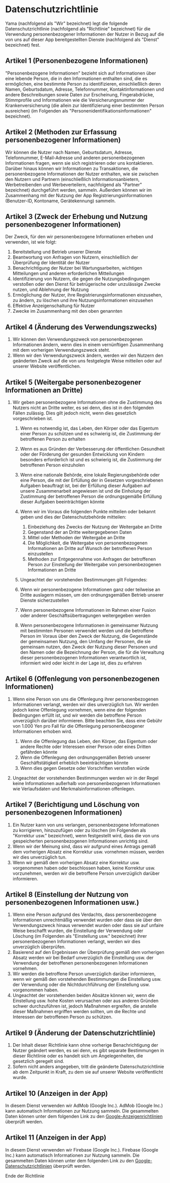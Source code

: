# Datenschutzrichtlinie

Yama (nachfolgend als "Wir" bezeichnet) legt die folgende Datenschutzrichtlinie (nachfolgend als "Richtlinie" bezeichnet) für die Verwendung personenbezogener Informationen der Nutzer in Bezug auf die von uns auf dieser App bereitgestellten Dienste (nachfolgend als "Dienst" bezeichnet) fest.

## Artikel 1 (Personenbezogene Informationen)

"Personenbezogene Informationen" bezieht sich auf Informationen über eine lebende Person, die in den Informationen enthalten sind, die es ermöglichen, eine bestimmte Person zu identifizieren, einschließlich deren Namen, Geburtsdatum, Adresse, Telefonnummer, Kontaktinformationen und andere Beschreibungen sowie Daten zur Erscheinung, Fingerabdrücke, Stimmprofile und Informationen wie die Versicherungsnummer der Krankenversicherung (die allein zur Identifizierung einer bestimmten Person ausreichen) (im Folgenden als "Personenidentifikationsinformationen" bezeichnet).

## Artikel 2 (Methoden zur Erfassung personenbezogener Informationen)

Wir können die Nutzer nach Namen, Geburtsdatum, Adresse, Telefonnummer, E-Mail-Adresse und anderen personenbezogenen Informationen fragen, wenn sie sich registrieren oder uns kontaktieren. Darüber hinaus können wir Informationen zu Transaktionen, die personenbezogene Informationen der Nutzer enthalten, wie sie zwischen den Nutzern und Partnern (einschließlich Informationsanbietern, Werbetreibenden und Werbeverteilern, nachfolgend als "Partner" bezeichnet) durchgeführt werden, sammeln. Außerdem können wir im Zusammenhang mit der Nutzung der App Registrierungsinformationen (Benutzer-ID, Kontoname, Gerätekennung) sammeln.

## Artikel 3 (Zweck der Erhebung und Nutzung personenbezogener Informationen)

Der Zweck, für den wir personenbezogene Informationen erheben und verwenden, ist wie folgt:

1. Bereitstellung und Betrieb unserer Dienste
2. Beantwortung von Anfragen von Nutzern, einschließlich der Überprüfung der Identität der Nutzer
3. Benachrichtigung der Nutzer bei Wartungsarbeiten, wichtigen Mitteilungen und anderen erforderlichen Mitteilungen
4. Identifizierung von Nutzern, die gegen die Nutzungsbedingungen verstoßen oder den Dienst für betrügerische oder unzulässige Zwecke nutzen, und Ablehnung der Nutzung
5. Ermöglichung der Nutzer, ihre Registrierungsinformationen einzusehen, zu ändern, zu löschen und ihre Nutzungsinformationen einzusehen
6. Effektive Anzeigenschaltung für Nutzer
7. Zwecke im Zusammenhang mit den oben genannten

## Artikel 4 (Änderung des Verwendungszwecks)

1. Wir können den Verwendungszweck von personenbezogenen Informationen ändern, wenn dies in einem vernünftigen Zusammenhang mit dem vorherigen Verwendungszweck steht.
2. Wenn wir den Verwendungszweck ändern, werden wir den Nutzern den geänderten Zweck auf die von uns festgelegte Weise mitteilen oder auf unserer Website veröffentlichen.

## Artikel 5 (Weitergabe personenbezogener Informationen an Dritte)

1. Wir geben personenbezogene Informationen ohne die Zustimmung des Nutzers nicht an Dritte weiter, es sei denn, dies ist in den folgenden Fällen zulässig. Dies gilt jedoch nicht, wenn dies gesetzlich vorgeschrieben ist.

   1. Wenn es notwendig ist, das Leben, den Körper oder das Eigentum einer Person zu schützen und es schwierig ist, die Zustimmung der betroffenen Person zu erhalten
   2. Wenn es aus Gründen der Verbesserung der öffentlichen Gesundheit oder der Förderung der gesunden Entwicklung von Kindern besonders erforderlich ist und es schwierig ist, die Zustimmung der betroffenen Person einzuholen
   3. Wenn eine nationale Behörde, eine lokale Regierungsbehörde oder eine Person, die mit der Erfüllung der in Gesetzen vorgeschriebenen Aufgaben beauftragt ist, bei der Erfüllung dieser Aufgaben auf unsere Zusammenarbeit angewiesen ist und die Einholung der Zustimmung der betroffenen Person die ordnungsgemäße Erfüllung dieser Aufgaben beeinträchtigen könnte
   4. Wenn wir im Voraus die folgenden Punkte mitteilen oder bekannt geben und dies der Datenschutzbehörde mitteilen:

      1. Einbeziehung des Zwecks der Nutzung der Weitergabe an Dritte
      2. Gegenstand der an Dritte weitergegebenen Daten
      3. Mittel oder Methoden der Weitergabe an Dritte
      4. Die Möglichkeit, die Weitergabe von personenbezogenen Informationen an Dritte auf Wunsch der betroffenen Person einzustellen
      5. Methoden zur Entgegennahme von Anfragen der betroffenen Person zur Einstellung der Weitergabe von personenbezogenen Informationen an Dritte

   2. Ungeachtet der vorstehenden Bestimmungen gilt Folgendes:

   1. Wenn wir personenbezogene Informationen ganz oder teilweise an Dritte auslagern müssen, um den ordnungsgemäßen Betrieb unserer Dienste sicherzustellen
   2. Wenn personenbezogene Informationen im Rahmen einer Fusion oder anderer Geschäftsübertragungen weitergegeben werden
   3. Wenn personenbezogene Informationen in gemeinsamer Nutzung mit bestimmten Personen verwendet werden und die betroffene Person im Voraus über den Zweck der Nutzung, die Gegenstände der gemeinsamen Nutzung, den Umfang der Personen, die sie gemeinsam nutzen, den Zweck der Nutzung dieser Personen und den Namen oder die Bezeichnung der Person, die für die Verwaltung dieser personenbezogenen Informationen verantwortlich ist, informiert wird oder leicht in der Lage ist, dies zu erfahren

## Artikel 6 (Offenlegung von personenbezogenen Informationen)

1. Wenn eine Person von uns die Offenlegung ihrer personenbezogenen Informationen verlangt, werden wir dies unverzüglich tun. Wir werden jedoch keine Offenlegung vornehmen, wenn eine der folgenden Bedingungen erfüllt ist, und wir werden die betroffene Person unverzüglich darüber informieren. Bitte beachten Sie, dass eine Gebühr von 1.000 Yen pro Fall für die Offenlegung personenbezogener Informationen erhoben wird.

   1. Wenn die Offenlegung das Leben, den Körper, das Eigentum oder andere Rechte oder Interessen einer Person oder eines Dritten gefährden könnte
   2. Wenn die Offenlegung den ordnungsgemäßen Betrieb unserer Geschäftstätigkeit erheblich beeinträchtigen könnte
   3. Wenn dies gegen Gesetze oder Vorschriften verstoßen würde

2. Ungeachtet der vorstehenden Bestimmungen werden wir in der Regel keine Informationen außerhalb von personenbezogenen Informationen wie Verlaufsdaten und Merkmalsinformationen offenlegen.

## Artikel 7 (Berichtigung und Löschung von personenbezogenen Informationen)

1. Ein Nutzer kann von uns verlangen, personenbezogene Informationen zu korrigieren, hinzuzufügen oder zu löschen (im Folgenden als "Korrektur usw." bezeichnet), wenn festgestellt wird, dass die von uns gespeicherten personenbezogenen Informationen unrichtig sind.
2. Wenn wir der Meinung sind, dass wir aufgrund eines Antrags gemäß dem vorherigen Absatz eine Korrektur usw. vornehmen müssen, werden wir dies unverzüglich tun.
3. Wenn wir gemäß dem vorherigen Absatz eine Korrektur usw. vorgenommen haben oder beschlossen haben, keine Korrektur usw. vorzunehmen, werden wir die betroffene Person unverzüglich darüber informieren.

## Artikel 8 (Einstellung der Nutzung von personenbezogenen Informationen usw.)

1. Wenn eine Person aufgrund des Verdachts, dass personenbezogene Informationen unrechtmäßig verwendet wurden oder dass sie über den Verwendungszweck hinaus verwendet wurden oder dass sie auf unfaire Weise beschafft wurden, die Einstellung der Verwendung oder Löschung (im Folgenden als "Einstellung usw." bezeichnet) ihrer personenbezogenen Informationen verlangt, werden wir dies unverzüglich überprüfen.
2. Basierend auf den Ergebnissen der Überprüfung gemäß dem vorherigen Absatz werden wir bei Bedarf unverzüglich die Einstellung usw. der Verwendung der betroffenen personenbezogenen Informationen vornehmen.
3. Wir werden die betroffene Person unverzüglich darüber informieren, wenn wir gemäß den vorstehenden Bestimmungen die Einstellung usw. der Verwendung oder die Nichtdurchführung der Einstellung usw. vorgenommen haben.
4. Ungeachtet der vorstehenden beiden Absätze können wir, wenn die Einstellung usw. hohe Kosten verursachen oder aus anderen Gründen schwer durchzuführen ist, jedoch Maßnahmen ergreifen, die anstelle dieser Maßnahmen ergriffen werden sollten, um die Rechte und Interessen der betroffenen Person zu schützen.

## Artikel 9 (Änderung der Datenschutzrichtlinie)

1. Der Inhalt dieser Richtlinie kann ohne vorherige Benachrichtigung der Nutzer geändert werden, es sei denn, es gibt separate Bestimmungen in dieser Richtlinie oder es handelt sich um Angelegenheiten, die gesetzlich geregelt sind.
2. Sofern nicht anders angegeben, tritt die geänderte Datenschutzrichtlinie ab dem Zeitpunkt in Kraft, zu dem sie auf unserer Website veröffentlicht wurde.

## Artikel 10 (Anzeigen in der App)

In diesem Dienst verwenden wir AdMob (Google Inc.). AdMob (Google Inc.) kann automatisch Informationen zur Nutzung sammeln. Die gesammelten Daten können unter dem folgenden Link zu den [Google-Anzeigenrichtlinien](https://policies.google.com/technologies/ads?hl=ja) überprüft werden.

## Artikel 11 (Anzeigen in der App)

In diesem Dienst verwenden wir Firebase (Google Inc.). Firebase (Google Inc.) kann automatisch Informationen zur Nutzung sammeln. Die gesammelten Daten können unter dem folgenden Link zu den [Google-Datenschutzrichtlinien](https://policies.google.com/privacy?hl=ja) überprüft werden.

Ende der Richtlinie
